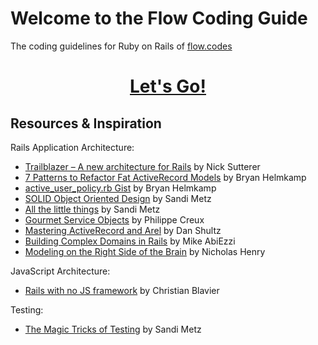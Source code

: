 # Welcome to the Flow Coding Guide

The coding guidelines for Ruby on Rails of [flow.codes](http://flow.codes)


<h1 align="center">
  <a href=https://github.com/tilod/flow_coding_guide/wiki>Let's Go!</a>
</h1>


## Resources & Inspiration

Rails Application Architecture:

  - [Trailblazer – A new architecture for Rails](https://leanpub.com/trailblazer) by Nick Sutterer
  - [7 Patterns to Refactor Fat ActiveRecord Models](http://blog.codeclimate.com/blog/2012/10/17/7-ways-to-decompose-fat-activerecord-models/) by Bryan Helmkamp
  - [active_user_policy.rb Gist](https://gist.github.com/brynary/4670393) by Bryan Helmkamp
  - [SOLID Object Oriented Design](http://confreaks.com/videos/240-goruco2009-solid-object-oriented-design) by Sandi Metz
  - [All the little things](http://confreaks.com/videos/3358-railsconf-all-the-little-things) by Sandi Metz
  - [Gourmet Service Objects](http://brewhouse.io/blog/2014/04/30/gourmet-service-objects.html) by Philippe Creux
  - [Mastering ActiveRecord and Arel](http://danshultz.github.io/talks/mastering_activerecord_arel/#/) by Dan Shultz
  - [Building Complex Domains in Rails](http://quickleft.com/blog/engineering-lunch-series-building-complex-domains-in-rails) by Mike AbiEzzi
  - [Modeling on the Right Side of the Brain](http://confreaks.com/videos/3321-railsconf-modeling-on-the-right-side-of-the-brain) by Nicholas Henry

JavaScript Architecture:

  - [Rails with no JS framework](https://medium.com/@cblavier/rails-with-no-js-framework-26d2d1646cd) by Christian Blavier

Testing:

  - [The Magic Tricks of Testing](http://confreaks.com/videos/2452-railsconf2013-the-magic-tricks-of-testing) by Sandi Metz
